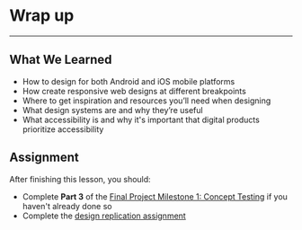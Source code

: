 
# Wrap up
----


## What We Learned
- How to design for both Android and iOS mobile platforms
- How create responsive web designs at different breakpoints
- Where to get inspiration and resources you’ll need when designing
- What design systems are and why they’re useful
- What accessibility is and why it's important that digital products prioritize accessibility


## Assignment
After finishing this lesson, you should:
- Complete **Part 3** of the [Final Project Milestone 1: Concept Testing](/concept-testing.html) if you haven't already done so
- Complete the [design replication assignment](/assignment-design-replication.html) 

